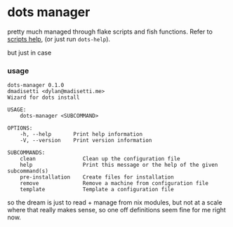 # dots manager

pretty much managed through flake scripts and fish functions. Refer to 
[scripts help](../scripts/messages/help.md), (or just run `dots-help`).

but just in case

### usage
```
dots-manager 0.1.0
dmadisetti <dylan@madisetti.me>
Wizard for dots install

USAGE:
    dots-manager <SUBCOMMAND>

OPTIONS:
    -h, --help       Print help information
    -V, --version    Print version information

SUBCOMMANDS:
    clean               Clean up the configuration file
    help                Print this message or the help of the given subcommand(s)
    pre-installation    Create files for installation
    remove              Remove a machine from configuration file
    template            Template a configuration file
```

so the dream is just to read + manage from nix modules, but not at a scale
where that really makes sense, so one off definitions seem fine for me
right now.
